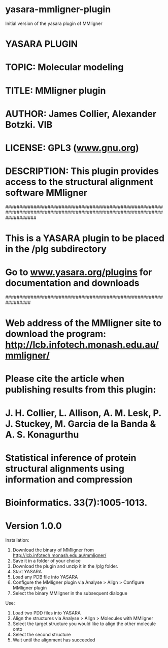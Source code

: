 # yasara-mmligner-plugin

Initial version of the yasara plugin of MMligner 

# YASARA PLUGIN
# TOPIC:       Molecular modeling
# TITLE:       MMligner plugin
# AUTHOR:      James Collier, Alexander Botzki. VIB
# LICENSE:     GPL3 (www.gnu.org)
# DESCRIPTION: This plugin provides access to the structural alignment software MMligner
###########################################################################################################################
# This is a YASARA plugin to be placed in the /plg subdirectory #
# Go to www.yasara.org/plugins for documentation and downloads  #
#################################################################
# Web address of the MMligner site to download the program: http://lcb.infotech.monash.edu.au/mmligner/
# Please cite the article when publishing results from this plugin:
# J. H. Collier,  L. Allison,  A. M. Lesk,  P. J. Stuckey,  M. Garcia de la Banda  &  A. S. Konagurthu 
# Statistical inference of protein structural alignments using information and compression
# Bioinformatics. 33(7):1005-1013.
# Version 1.0.0

Installation:

1. Download the binary of MMligner from http://lcb.infotech.monash.edu.au/mmligner/
2. Save it in a folder of your choice
3. Download the plugin and unzip it in the <yasara installation folder>/plg folder.
4. Start YASARA
5. Load any PDB file into YASARA
6. Configure the MMligner plugin via Analyse > Align > Configure MMligner plugin
7. Select the binary MMligner in the subsequent dialogue

Use:
1. Load two PDD files into YASARA
2. Align the structures via Analyse > Align > Molecules with MMligner
3. Select the target structure you would like to align the other molecule onto
4. Select the second structure
5. Wait until the alignment has succeeded
